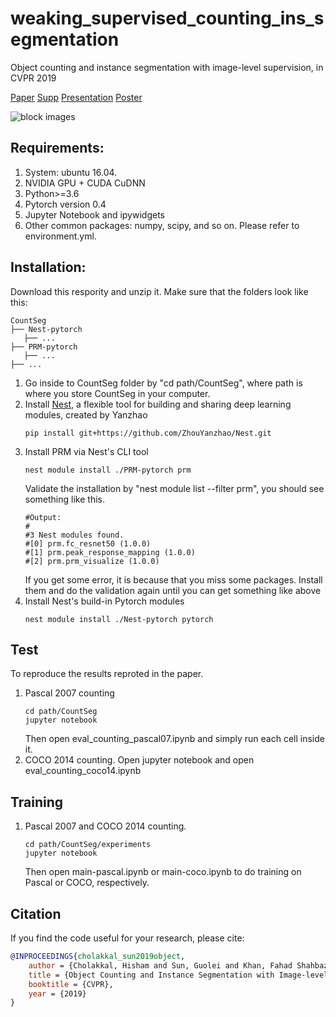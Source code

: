 # weaking_supervised_counting_ins_segmentation
Object counting and instance segmentation with image-level supervision, in CVPR 2019

[Paper](https://arxiv.org/abs/1903.02494) [Supp]() [Presentation]() [Poster]()

![block images](https://github.com/GuoleiSun/CountSeg/blob/master/demo/images/block.png)


## Requirements:
1. System: ubuntu 16.04. 
2. NVIDIA GPU + CUDA CuDNN
3. Python>=3.6
4. Pytorch version 0.4 
5. Jupyter Notebook and ipywidgets 
6. Other common packages: numpy, scipy, and so on. Please refer to environment.yml.

## Installation:
Download this respority and unzip it. Make sure that the folders look like this:
   ```
  CountSeg
  ├── Nest-pytorch
      ├── ...
  ├── PRM-pytorch
      ├── ...
  ├── ...
  ```
1. Go inside to CountSeg folder by "cd path/CountSeg", where path is where you store CountSeg in your computer.
2. Install [Nest](https://github.com/ZhouYanzhao/Nest), a flexible tool for building and sharing deep learning modules, created by Yanzhao
   ```
   pip install git+https://github.com/ZhouYanzhao/Nest.git
   ```
3. Install PRM via Nest's CLI tool
   ```
   nest module install ./PRM-pytorch prm
   ```
   Validate the installation by "nest module list --filter prm", you should see something like this.
   ```
   #Output:
   #
   #3 Nest modules found.
   #[0] prm.fc_resnet50 (1.0.0)
   #[1] prm.peak_response_mapping (1.0.0)
   #[2] prm.prm_visualize (1.0.0)
   ```
   If you get some error, it is because that you miss some packages. Install them and do the validation again until you can get something like above
4. Install Nest's build-in Pytorch modules
   ```
   nest module install ./Nest-pytorch pytorch
   ```

## Test
To reproduce the results reproted in the paper.
1. Pascal 2007 counting
   ```
   cd path/CountSeg
   jupyter notebook
   ```
   Then open eval_counting_pascal07.ipynb and simply run each cell inside it.
2. COCO 2014 counting. Open jupyter notebook and open eval_counting_coco14.ipynb

## Training
1. Pascal 2007 and COCO 2014 counting. 
   ```
   cd path/CountSeg/experiments
   jupyter notebook
   ```
   Then open main-pascal.ipynb or main-coco.ipynb to do training on Pascal or COCO, respectively. 
   
## Citation 
If you find the code useful for your research, please cite:
```bibtex
@INPROCEEDINGS{cholakkal_sun2019object,
    author = {Cholakkal, Hisham and Sun, Guolei and Khan, Fahad Shahbaz and Shao, Ling},
    title = {Object Counting and Instance Segmentation with Image-level Supervision},
    booktitle = {CVPR},
    year = {2019}
}
```

